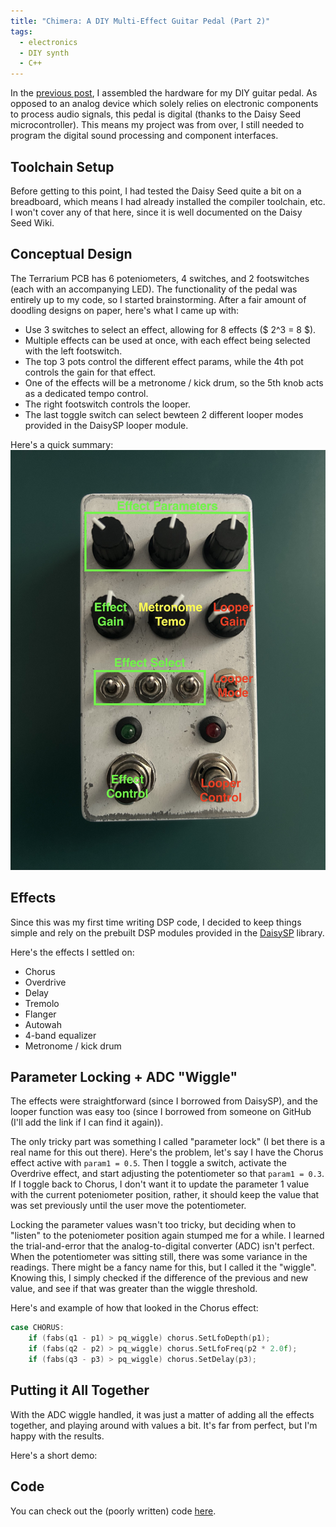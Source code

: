 ```yaml
---
title: "Chimera: A DIY Multi-Effect Guitar Pedal (Part 2)"
tags:
  - electronics
  - DIY synth
  - C++
---
```


In the [previous post](https://dbusteed.github.io/chimera-guitar-pedal-part-1/), I assembled the hardware for my DIY guitar pedal. As opposed to an analog device which solely relies on electronic components to process audio signals, this pedal is digital (thanks to the Daisy Seed microcontroller). This means my project was from over, I still needed to program the digital sound processing and component interfaces.

## Toolchain Setup

Before getting to this point, I had tested the Daisy Seed quite a bit on a breadboard, which means I had already installed the compiler toolchain, etc. I won't cover any of that here, since it is well documented on the Daisy Seed Wiki.

## Conceptual Design

The Terrarium PCB has 6 poteniometers, 4 switches, and 2 footswitches (each with an accompanying LED). The functionality of the pedal was entirely up to my code, so I started brainstorming. After a fair amount of doodling designs on paper, here's what I came up with:
- Use 3 switches to select an effect, allowing for 8 effects ($ 2^3 = 8 $).
- Multiple effects can be used at once, with each effect being selected with the left footswitch.
- The top 3 pots control the different effect params, while the 4th pot controls the gain for that effect.
- One of the effects will be a metronome / kick drum, so the 5th knob acts as a dedicated tempo control.
- The right footswitch controls the looper.
- The last toggle switch can select bewteen 2 different looper modes provided in the DaisySP looper module.

Here's a quick summary:
<img src="/assets/images/chimera/IMG_1363.jpeg" alt="design" width="600"/>

## Effects

Since this was my first time writing DSP code, I decided to keep things simple and rely on the prebuilt DSP modules provided in the [DaisySP](#) library.

Here's the effects I settled on:
- Chorus
- Overdrive
- Delay
- Tremolo
- Flanger
- Autowah
- 4-band equalizer
- Metronome / kick drum

## Parameter Locking + ADC "Wiggle"

The effects were straightforward (since I borrowed from DaisySP), and the looper function was easy too (since I borrowed from someone on GitHub (I'll add the link if I can find it again)).

The only tricky part was something I called "parameter lock" (I bet there is a real name for this out there). Here's the problem, let's say I have the Chorus effect active with `param1 = 0.5`. Then I toggle a switch, activate the Overdrive effect, and start adjusting the potentiometer so that `param1 = 0.3`. If I toggle back to Chorus, I don't want it to update the parameter 1 value with the current poteniometer position, rather, it should keep the value that was set previously until the user move the potentiometer.

Locking the parameter values wasn't too tricky, but deciding when to "listen" to the poteniometer position again stumped me for a while. I learned the trial-and-error that the analog-to-digital converter (ADC) isn't perfect. When the potentiometer was sitting still, there was some variance in the readings. There might be a fancy name for this, but I called it the "wiggle". Knowing this, I simply checked if the difference of the previous and new value, and see if that was greater than the wiggle threshold.

Here's and example of how that looked in the Chorus effect:
```cpp
case CHORUS:
    if (fabs(q1 - p1) > pq_wiggle) chorus.SetLfoDepth(p1);
    if (fabs(q2 - p2) > pq_wiggle) chorus.SetLfoFreq(p2 * 2.0f);
    if (fabs(q3 - p3) > pq_wiggle) chorus.SetDelay(p3);
```

## Putting it All Together

With the ADC wiggle handled, it was just a matter of adding all the effects together, and playing around with values a bit. It's far from perfect, but I'm happy with the results.

Here's a short demo:
<!-- <iframe width="640" height="360" src="https://www.youtube.com/embed/Mqcuazmlhpo"></iframe> -->

## Code

You can check out the (poorly written) code [here](https://github.com/dbusteed/chimera).
